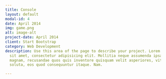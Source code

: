 ```yaml
---
title: Console
layout: default
modal-id: 4
date: April 2014
img: game.png
alt: image-alt
project-date: April 2014
client: Start Bootstrap
category: Web Development
description: Use this area of the page to describe your project. Lorem ipsum dolor
  sit amet, consectetur adipisicing elit. Mollitia neque assumenda ipsam nihil, molestias
  magnam, recusandae quos quis inventore quisquam velit asperiores, vitae? Reprehenderit
  soluta, eos quod consequuntur itaque. Nam.

---
```


